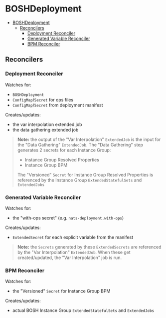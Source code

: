 # BOSHDeployment

- [BOSHDeployment](#bosheployment)
  - [Reconcilers](#reconcilers)
    - [Deployment Reconciler](#deployment-reconciler)
    - [Generated Variable Reconciler](#generated-variable-reconciler)
    - [BPM Reconciler](#bpm-reconciler)

## Reconcilers

### Deployment Reconciler

Watches for:

- `BOSHDeployment`
- `ConfigMap`/`Secret` for ops files
- `ConfigMap`/`Secret` from deployment manifest

Creates/updates:

- the var interpolation extended job
- the data gathering extended job

> **Note:** the output of the "Var Interpolation" `ExtendedJob` is the input for the "Data Gathering" `ExtendedJob`.
> The "Data Gathering" step generates 2 secrets for each Instance Group:
>
> - Instance Group Resolved Properties
> - Instance Group BPM
>
> The "Versioned" `Secret` for Instance Group Resolved Properties is referenced by the Instance Group `ExtendedStatefulSets` and `ExtendedJobs`

### Generated Variable Reconciler

Watches for:

- the "with-ops secret" (e.g. `nats-deployment.with-ops`)

Creates/updates:

- `ExtendedSecret` for each explicit variable from the manifest

> **Note:** the `Secrets` generated by these `ExtendedSecrets` are referenced by the "Var Interpolation" `ExtendedJob`.
> When these get created/updated, the "Var Interpolation" job is run.

### BPM Reconciler

Watches for:

- the "Versioned" `Secret` for Instance Group BPM

Creates/updates:

- actual BOSH Instance Group `ExtendedStatefulSets` and `ExtendedJobs`
